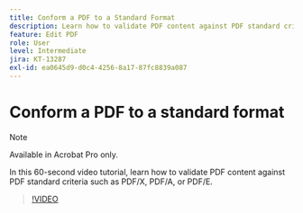 ```yaml
---
title: Conform a PDF to a Standard Format
description: Learn how to validate PDF content against PDF standard criteria such as PDF/X, PDF/A, or PDF/E
feature: Edit PDF
role: User
level: Intermediate
jira: KT-13287
exl-id: ea0645d9-d0c4-4256-8a17-87fc8839a087
---
```

# Conform a PDF to a standard format

>[!NOTE]
>
>Available in Acrobat Pro only.

In this 60-second video tutorial, learn how to validate PDF content against PDF standard criteria such as PDF/X, PDF/A, or PDF/E.

>[!VIDEO](https://video.tv.adobe.com/v/3409906?quality=12&learn=on&hidetitle=true)
